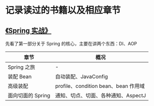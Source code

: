 # 记录读过的书籍以及相应章节

## [《Spring 实战》](https://item.jd.com/11899370.html)
先看了第一部分关于 Spring 的核心，主要在讲两个东西：DI、AOP

章节 | 概况
-- | --
Spring 之旅 | -
装配 Bean | 自动装配、JavaConfig
高级装配 | profile、condition bean、bean 作用域
面向切面的 Spring | 通知、切点、切面、各种通知、AspectJ
